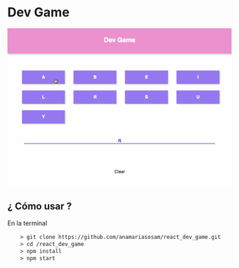 # Dev Game

![dev Game demo](https://github.com/anamariasosam/react_dev_game/blob/master/game.gif)


## ¿ Cómo usar ?
En la terminal

```
	> git clone https://github.com/anamariasosam/react_dev_game.git
	> cd /react_dev_game
	> npm install
	> npm start
```
